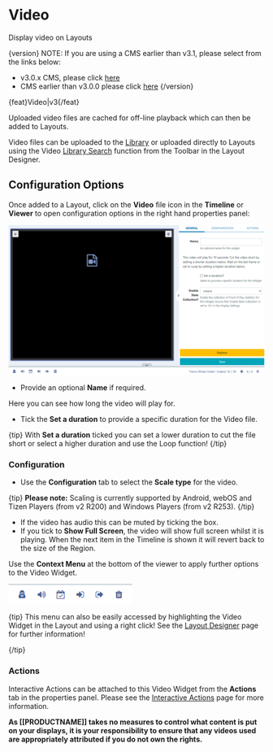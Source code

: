 <!--toc=widgets-->

# Video 

Display video on Layouts

{version}
NOTE: If  you are using a CMS earlier than v3.1, please select from the links below:

- v3.0.x CMS, please click [here](media_module_video_3.html)
- CMS earlier than v3.0.0 please click [here](media_module_video_2.html)
  {/version}

{feat}Video|v3{/feat}

Uploaded video files are cached for off-line playback which can then be added to Layouts.

Video files can be uploaded to the [Library](media_library.html) or uploaded directly to Layouts using the Video [Library Search](layouts_library_search.html) function from the Toolbar in the Layout Designer.

## Configuration Options

Once added to a Layout, click on the **Video** file icon in the **Timeline** or **Viewer** to open configuration options in the right hand properties panel:

![Edit Options](img\v3.1_media_video_options.png)

- Provide an optional **Name** if required.

Here you can see how long the video will play for. 

- Tick the **Set a duration** to provide a specific duration for the Video file.

{tip}
With **Set a duration** ticked you can set a lower duration to cut the file short or select a higher duration and use the Loop function!
{/tip}

### Configuration

- Use the **Configuration** tab to select the **Scale type** for the video.

{tip}
**Please note:** Scaling is currently supported by Android, webOS and Tizen Players (from v2 R200) and Windows Players (from v2 R253).
{/tip} 

- If the video has audio this can be muted by ticking the box.
- If you tick to **Show Full Screen**, the video will show full screen whilst it is playing. When the next item in the Timeline is shown it will revert back to the size of the Region.

Use the **Context Menu** at the bottom of the viewer to apply further options to the Video Widget. 

![Context Menu](img/v3.1_layouts_widgets_context_menu.png)

{tip}
This menu can also be easily accessed by highlighting the Video Widget in the Layout and using a right click! See the [Layout Designer](layouts_designer.html) page for further information!

{/tip}

### Actions

Interactive Actions can be attached to this Video Widget from the **Actions** tab in the properties panel. Please see the [Interactive Actions](layouts_interactive_actions.html) page for more information.

**As [[PRODUCTNAME]] takes no measures to control what content is put on your displays, it is your responsibility to ensure that any videos used are appropriately attributed if you do not own the rights.**